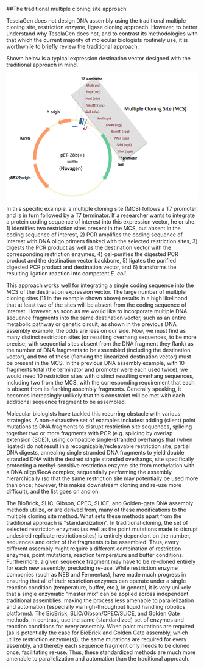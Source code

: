 ##The traditional multiple cloning site approach

TeselaGen does not design DNA assembly using the traditional multiple cloning site, restriction enzyme, ligase cloning approach. However, to better understand why TeselaGen does not, and to contrast its methodologies with that which the current majority of molecular biologists routinely use, it is worthwhile to briefly review the traditional approach.

Shown below is a typical expression destination vector designed with the traditional approach in mind. 

![Traditional approach](../../images/pastedImage0.png)

In this specific example, a multiple cloning site (MCS) follows a T7 promoter, and is in turn followed by a T7 terminator. If a researcher wants to integrate a protein coding sequence of interest into this expression vector, he or she: 1) identifies two restriction sites present in the MCS, but absent in the coding sequence of interest, 2) PCR amplifies the coding sequence of interest with DNA oligo primers flanked with the selected restriction sites, 3) digests the PCR product as well as the destination vector with the corresponding restriction enzymes, 4) gel-purifies the digested PCR product and the destination vector backbone, 5) ligates the purified digested PCR product and destination vector, and 6) transforms the resulting ligation reaction into competent _E. coli_.

This approach works well for integrating a single coding sequence into the MCS of the destination expression vector. The large number of multiple cloning sites (11 in the example shown above) results in a high likelihood that at least two of the sites will be absent from the coding sequence of interest. However, as soon as we would like to incorporate multiple DNA sequence fragments into the same destination vector, such as an entire metabolic pathway or genetic circuit, as shown in the previous DNA assembly example, the odds are less on our side. Now, we must find as many distinct restriction sites (or resulting overhang sequences, to be more precise; with sequential sites absent from the DNA fragment they flank) as the number of DNA fragments to be assembled (including the destination vector), and two of these (flanking the linearized destination vector) must be present in the MCS. In the previous DNA assembly example, with 10 fragments total (the terminator and promoter were each used twice), we would need 10 restriction sites with distinct resulting overhang sequences, including two from the MCS, with the corresponding requirement that each is absent from its flanking assembly fragments. Generally speaking, it becomes increasingly unlikely that this constraint will be met with each additional sequence fragment to be assembled.

Molecular biologists have tackled this recurring obstacle with various strategies. A non-exhaustive set of examples includes: adding (silent) point mutations to DNA fragments to disrupt restriction site sequences, splicing together two or more fragments with PCR (e.g. splicing by overlap extension (SOE)), using compatible single-stranded overhangs that (when ligated) do not result in a recognizable/recleavable restriction site, partial DNA digests, annealing single stranded DNA fragments to yield double stranded DNA with the desired single stranded overhangs, site specifically protecting a methyl-sensitive restriction enzyme site from methylation with a DNA oligo/RecA complex, sequentially performing the assembly hierarchically (so that the same restriction site may potentially be used more than once; however, this makes downstream cloning and re-use more difficult), and the list goes on and on.

The BioBrick, SLIC, Gibson, CPEC, SLiCE, and Golden-gate DNA assembly methods utilize, or are derived from, many of these modifications to the multiple cloning site method. What sets these methods apart from the traditional approach is "standardization". In traditional cloning, the set of selected restriction enzymes (as well as the point mutations made to disrupt undesired replicate restriction sites) is entirely dependent on the number, sequences and order of the fragments to be assembled. Thus, every different assembly might require a different combination of restriction enzymes, point mutations, reaction temperature and buffer conditions. Furthermore, a given sequence fragment may have to be re-cloned entirely for each new assembly, precluding re-use. While restriction enzyme companies (such as NEB and Fermentas), have made much progress in ensuring that all of their restriction enzymes can operate under a single reaction condition (temperature, buffer, etc.), in general, it is very unlikely that a single enzymatic "master mix" can be applied across independent traditional assemblies, making the process less amenable to parallelization and automation (especially via high-throughput liquid handling robotics platforms). The BioBrick, SLIC/Gibson/CPEC/SLiCE, and Golden Gate methods, in contrast, use the same (standardized) set of enzymes and reaction conditions for every assembly. When point mutations are required (as is potentially the case for BioBrick and Golden Gate assembly, which utilize restriction enzyme(s)), the same mutations are required for every assembly, and thereby each sequence fragment only needs to be cloned once, facilitating re-use. Thus, these standardized methods are much more amenable to parallelization and automation than the traditional approach.